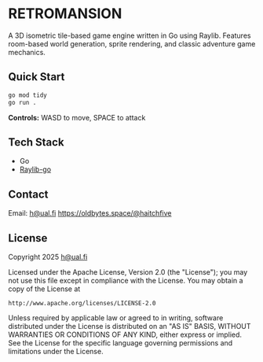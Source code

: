 # RETROMANSION

A 3D isometric tile-based game engine written in Go using Raylib. Features room-based world generation, sprite rendering, and classic adventure game mechanics.

## Quick Start

```bash
go mod tidy
go run .
```

**Controls:** WASD to move, SPACE to attack

## Tech Stack

- Go
- [Raylib-go](https://github.com/gen2brain/raylib-go)

## Contact
Email: h@ual.fi
https://oldbytes.space/@haitchfive

## License

Copyright 2025 h@ual.fi

Licensed under the Apache License, Version 2.0 (the "License");
you may not use this file except in compliance with the License.
You may obtain a copy of the License at

    http://www.apache.org/licenses/LICENSE-2.0

Unless required by applicable law or agreed to in writing, software
distributed under the License is distributed on an "AS IS" BASIS,
WITHOUT WARRANTIES OR CONDITIONS OF ANY KIND, either express or implied.
See the License for the specific language governing permissions and
limitations under the License.



